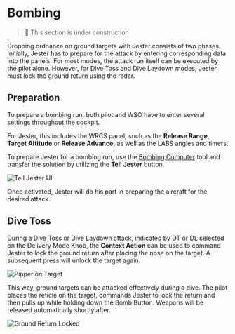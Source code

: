 # Bombing

> 🚧 This section is under construction

Dropping ordnance on ground targets with Jester consists of two phases.
Initially, Jester has to prepare for the attack by entering corresponding data
into the panels. For most modes, the attack run itself can be executed by the
pilot alone. However, for Dive Toss and Dive Laydown modes, Jester must lock the
ground return using the radar.

## Preparation

To prepare a bombing run, both pilot and WSO have to enter several settings
throughout the cockpit.

For Jester, this includes the WRCS panel, such as the **Release Range**,
**Target Altitude** or **Release Advance**, as well as the LABS angles and
timers.

To prepare Jester for a bombing run, use the
[Bombing Computer](../../dcs/bombing_computer.md) tool and transfer the solution
by utilizing the **Tell Jester** button.

![Tell Jester UI](../../img/jester_bombing_table.jpg)

Once activated, Jester will do his part in preparing the aircraft for the
desired attack.

## Dive Toss

During a Dive Toss or Dive Laydown attack, indicated by DT or DL selected on the
Delivery Mode Knob, the **Context Action** can be used to command Jester to lock
the ground return after placing the nose on the target. A subsequent press will
unlock the target again.

![Pipper on Target](../../img/jester_dive_toss_prepare.jpg)

This way, ground targets can be attacked effectively during a dive. The pilot
places the reticle on the target, commands Jester to lock the return and then
pulls up while holding down the Bomb Button. Weapons will be released
automatically shortly after.

![Ground Return Locked](../../img/jester_dive_toss_locked.jpg)
